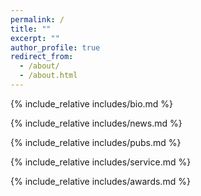 ```yaml
---
permalink: /
title: ""
excerpt: ""
author_profile: true
redirect_from: 
  - /about/
  - /about.html
---
```


<span class='anchor' id='about-me'></span>

{% include_relative includes/bio.md %}

{% include_relative includes/news.md %}

{% include_relative includes/pubs.md %}

{% include_relative includes/service.md %}

{% include_relative includes/awards.md %}
